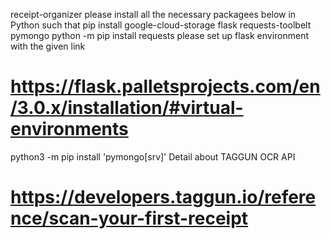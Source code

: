 receipt-organizer
please install all the necessary packagees below in Python such that
pip install google-cloud-storage flask requests-toolbelt pymongo
python -m pip install requests
please set up flask environment with the given link
# https://flask.palletsprojects.com/en/3.0.x/installation/#virtual-environments
python3 -m pip install 'pymongo[srv]'
Detail about TAGGUN OCR API
# https://developers.taggun.io/reference/scan-your-first-receipt

